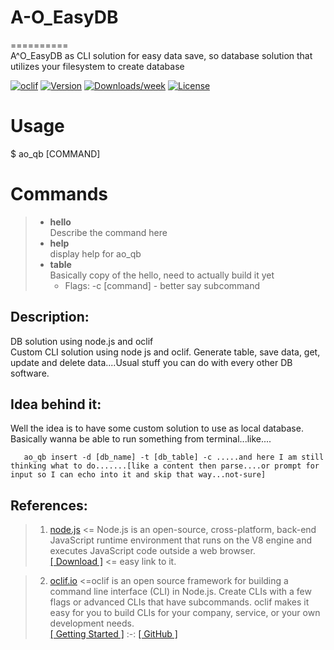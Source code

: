 # A-O_EasyDB  
==========  
A^O_EasyDB as CLI solution for easy data save, so database solution that utilizes your filesystem to create database

[![oclif](https://img.shields.io/badge/cli-oclif-brightgreen.svg)](https://oclif.io)
[![Version](https://img.shields.io/npm/v/A^O_EasyDB.svg)](https://npmjs.org/package/A^O_EasyDB)
[![Downloads/week](https://img.shields.io/npm/dw/A^O_EasyDB.svg)](https://npmjs.org/package/A^O_EasyDB)
[![License](https://img.shields.io/npm/l/A^O_EasyDB.svg)](https://github.com/MyUserNameIsMyUserName/A-O_EasyDB/blob/master/package.json)

<!-- toc -->
# Usage
<!-- usage -->
  $ ao_qb [COMMAND]

# Commands
<!-- commands -->  
> - __hello__  
> Describe the command here   
> - __help__  
> display help for ao_qb  
> - __table__    
> Basically copy of the hello, need to actually build it yet  
>   - Flags: -c [command] - better say subcommand
  
  
## Description:   
DB solution using node.js and oclif   
Custom CLI solution using node js and oclif. Generate table, save data, get, update and delete data....Usual stuff you can do with every other DB software.   

  
  
## Idea behind it:   
Well the idea is to have some custom solution to use as local database.   
Basically wanna be able to run something from terminal...like....

       ao_qb insert -d [db_name] -t [db_table] -c .....and here I am still thinking what to do.......[like a content then parse....or prompt for input so I can echo into it and skip that way...not-sure]



## References: 

> 1. [node.js](https://nodejs.org/)  <=  Node.js is an open-source, cross-platform, back-end JavaScript runtime environment that runs on the V8 engine and executes JavaScript code outside a web browser.   
>  [[ Download ]](https://nodejs.org/en/download/)  <= easy link to it.
     
> 2. [oclif.io](https://oclif.io/)   <=oclif is an open source framework for building a command line interface (CLI) in Node.js. Create CLIs with a few flags or advanced CLIs that have subcommands. oclif makes it easy for you to build CLIs for your company, service, or your own development needs.  
>   [[ Getting Started ]](https://oclif.io/docs/introduction.html)  :-:   [[ GitHub ]](https://github.com/oclif/oclif)
   
   
